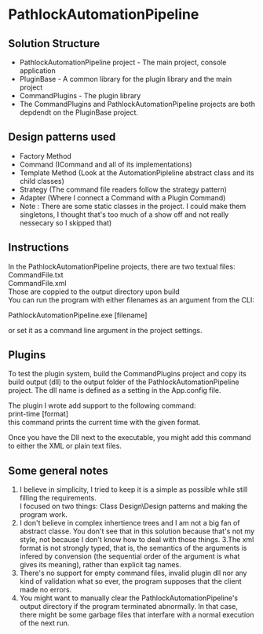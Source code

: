# PathlockAutomationPipeline

## Solution Structure
- PathlockAutomationPipeline project - The main project, console application<br />
- PluginBase - A common library for the plugin library and the main project<br />
- CommandPlugins - The plugin library<br />
- The CommandPlugins and PathlockAutomationPipeline projects are both depdendt on the PluginBase project.<br />

## Design patterns used
- Factory Method
- Command (ICommand and all of its implementations)
- Template Method (Look at the AutomationPipleline abstract class and its child classes)
- Strategy (The command file readers follow the strategy pattern)
- Adapter (Where I connect a Command with a Plugin Command)
- Note : There are some static classes in the project. I could make them singletons, I thought that's too much of a show off and not really nessecary so I skipped that)

## Instructions

In the PathlockAutomationPipeline projects, there are two textual files:<br />
CommandFile.txt<br />
CommandFile.xml<br />
Those are coppied to the output directory upon build<br />
You can run the program with either filenames as an argument from the CLI:<br />

PathlockAutomationPipeline.exe [filename]<br />
  
or set it as a command line argument in the project settings.<br />


## Plugins
To test the plugin system, build the CommandPlugins project and copy its build output (dll) to the output folder of the PathlockAutomationPipeline project.
The dll name is defined as a setting in the App.config file.

The plugin I wrote add support to the following command:<br />
print-time [format]<br />
this command prints the current time with the given format.<br />
  
Once you have the Dll next to the executable, you might add this command to either the XML or plain text files.

## Some general notes
1. I believe in simplicity, I tried to keep it is a simple as possible while still filling the requirements.<br />
I focused on two things: Class Design\Design patterns and making the program work. 
2. I don't believe in complex inhertience trees and I am not a big fan of abstract classe. You don't see that in this solution because that's not my style, not because I don't know how to deal with those things.
3.The xml format is not strongly typed, that is, the semantics of the arguments is infered by convension (the sequential order of the argument is what gives its meaning), rather than explicit tag names.
4. There's no support for empty command files, invalid plugin dll nor any kind of validation what so ever, the program supposes that the client made no errors.
5. You might want to manually clear the PathlockAutomationPipeline's output directory if the program terminated abnormally. In that case, there might be some garbage files that interfare with a normal execution of the next run.

